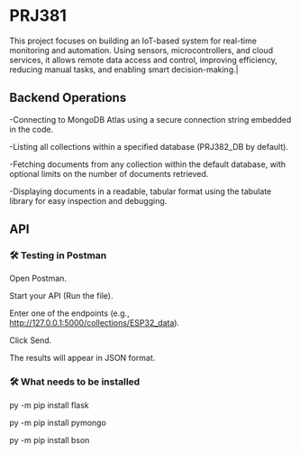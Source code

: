 # PRJ381
This project focuses on building an IoT-based system for real-time monitoring and automation. Using sensors, microcontrollers, and cloud services, it allows remote data access and control, improving efficiency, reducing manual tasks, and enabling smart decision-making.|

## Backend Operations
-Connecting to MongoDB Atlas using a secure connection string embedded in the code. 

-Listing all collections within a specified database (PRJ382_DB by default).

-Fetching documents from any collection within the default database, with optional limits on the number of documents retrieved.

-Displaying documents in a readable, tabular format using the tabulate library for easy inspection and debugging.

## API

### 🛠️ Testing in Postman

Open Postman.

Start your API (Run the file).

Enter one of the endpoints (e.g., http://127.0.0.1:5000/collections/ESP32_data).

Click Send.

The results will appear in JSON format.

### 🛠️ What needs to be installed

py -m pip install flask

py -m pip install pymongo

py -m pip install bson

